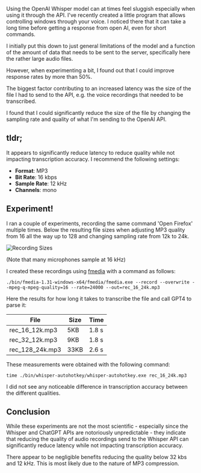 
Using the OpenAI Whisper model can at times feel sluggish especially when using it through the API. I've recently created a little program that allows controlling windows through your voice. I noticed there that it can take a long time before getting a response from open AI, even for short commands.

I initially put this down to just general limitations of the model and a function of the amount of data that needs to be sent to the server, specifically here the rather large audio files.

However, when experimenting a bit, I found out that I could improve response rates by more than 50%.

The biggest factor contributing to an increased latency was the size of the file I had to send to the API, e.g. the voice recordings that needed to be transcribed.

I found that I could significantly reduce the size of the file by changing the sampling rate and quality of what I'm sending to the OpenAI API.

## tldr;

It appears to significantly reduce latency to reduce quality while not impacting transcription accuracy. I recommend the following settings:

- **Format**: MP3
- **Bit Rate**: 16 kbps
- **Sample Rate**: 12 kHz
- **Channels**: mono

## Experiment!

I ran a couple of experiments, recording the same command 'Open Firefox' multiple times. Below the resulting file sizes when adjusting MP3 quality from 16 all the way up to 128 and changing sampling rate from 12k to 24k.

![Recording Sizes](Pasted%20image%2020230917084039.png)

(Note that many microphones sample at 16 kHz)

I created these recordings using [fmedia](https://stsaz.github.io/fmedia/) with a command as follows:

```
./bin/fmedia-1.31-windows-x64/fmedia/fmedia.exe --record --overwrite --mpeg-q-mpeg-quality=16 --rate=24000 --out=rec_16_24k.mp3
```

Here the results for how long it takes to transcribe the file and call GPT4 to parse it:

| File | Size | Time |
|-|-|-|
| rec_16_12k.mp3 | 5KB | 1.8 s |
| rec_32_12k.mp3 | 9KB | 1.8 s |
| rec_128_24k.mp3 | 33KB | 2.6 s |

These measurements were obtained with the following command:

```
time ./bin/whisper-autohotkey/whisper-autohotkey.exe rec_16_24k.mp3
```

I did not see any noticeable difference in transcription accuracy between the different qualities.

## Conclusion

While these experiments are not the most scientific - especially since the Whisper and ChatGPT APIs are notoriously unpredictable - they indicate that reducing the quality of audio recordings send to the Whisper API can significantly reduce latency while not impacting transcription accuracy.

There appear to be negligible benefits reducing the quality below 32 kbs and 12 kHz. This is most likely due to the nature of MP3 compression.

